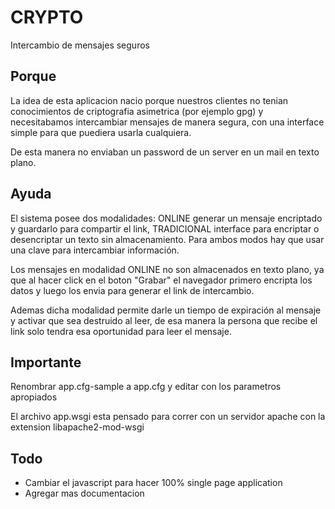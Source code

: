 # CRYPTO

Intercambio de mensajes seguros

## Porque

La idea de esta aplicacion nacio porque nuestros clientes no tenian conocimientos de criptografia asimetrica (por ejemplo gpg) y necesitabamos intercambiar mensajes de manera segura, con una interface simple para que puediera usarla cualquiera.

De esta manera no enviaban un password de un server en un mail en texto plano.

## Ayuda

El sistema posee dos modalidades: ONLINE generar un mensaje encriptado y guardarlo para compartir el link, TRADICIONAL interface para encriptar o desencriptar un texto sin almacenamiento. Para ambos modos hay que usar una clave para intercambiar información.

Los mensajes en modalidad ONLINE no son almacenados en texto plano, ya que al hacer click en el boton "Grabar" el navegador primero encripta los datos y luego los envia para generar el link de intercambio.

Ademas dicha modalidad permite darle un tiempo de expiración al mensaje y activar que sea destruido al leer, de esa manera la persona que recibe el link solo tendra esa oportunidad para leer el mensaje.

## Importante

Renombrar app.cfg-sample a app.cfg y editar con los parametros apropiados

El archivo app.wsgi esta pensado para correr con un servidor apache con la extension libapache2-mod-wsgi 

## Todo

- Cambiar el javascript para hacer 100% single page application
- Agregar mas documentacion 

